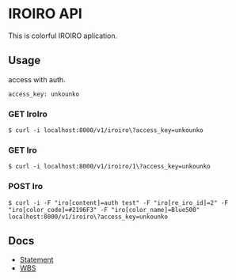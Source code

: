 # IROIRO API

This is colorful IROIRO aplication.

## Usage

access with auth.

```
access_key: unkounko
```

### GET IroIro

```
$ curl -i localhost:8000/v1/iroiro\?access_key=unkounko
```

### GET Iro

```
$ curl -i localhost:8000/v1/iroiro/1\?access_key=unkounko
```

### POST Iro

```
$ curl -i -F "iro[content]=auth test" -F "iro[re_iro_id]=2" -F "iro[color_code]=#2196F3" -F "iro[color_name]=Blue500" localhost:8000/v1/iroiro\?access_key=unkounko
```

## Docs

- [Statement](https://github.com/funnythingz/IROIRO/wiki/Statement)
- [WBS](https://docs.google.com/a/nanapi.co.jp/spreadsheets/d/111eu2YoP1SF7jQuImFCmIVaM2p6fd0DPh40tLoDyaZc/edit#gid=0)
